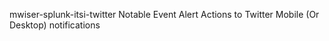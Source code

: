 mwiser-splunk-itsi-twitter
Notable Event Alert Actions to Twitter Mobile (Or Desktop) notifications
